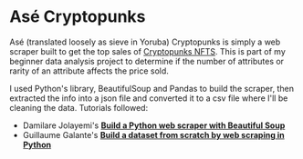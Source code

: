 ﻿# Asé Cryptopunks
 
  Asé (translated loosely as sieve in Yoruba) Cryptopunks is simply a web scraper built to get the top sales of [Cryptopunks NFTS](https://cryptopunks.app/cryptopunks/topsales). This is part of my beginner data analysis project to determine if the number of attributes or rarity of an attribute affects the price sold. 
 
 I used Python's library, BeautifulSoup and Pandas to build the scraper, then extracted the info into a json file and converted it to a csv file where I'll be cleaning the data. Tutorials followed: 
 - Damilare Jolayemi's [__Build a Python web scraper with Beautiful Soup__](https://blog.logrocket.com/build-python-web-scraper-beautiful-soup/)
 - Guillaume Galante's [__Build a dataset from scratch by web scraping in Python__](https://towardsdev.com/build-a-dataset-from-scratch-by-web-scraping-in-python-5edd50ae1301)

